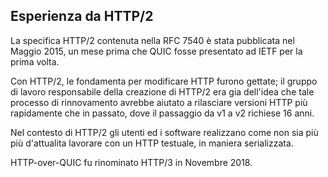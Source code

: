 ## Esperienza da HTTP/2

La specifica HTTP/2 contenuta nella RFC 7540 è stata pubblicata nel Maggio
2015, un mese prima che QUIC fosse presentato ad IETF per la prima volta.

Con HTTP/2, le fondamenta per modificare HTTP furono gettate; il gruppo di
lavoro responsabile della creazione di HTTP/2 era gia dell'idea che tale
processo di rinnovamento avrebbe aiutato a rilasciare versioni HTTP più
rapidamente che in passato, dove il passaggio da v1 a v2 richiese 16 anni.

Nel contesto di HTTP/2 gli utenti ed i software realizzano come non sia più
più d'attualita lavorare con un HTTP testuale, in maniera serializzata.

HTTP-over-QUIC fu rinominato HTTP/3 in Novembre 2018.
